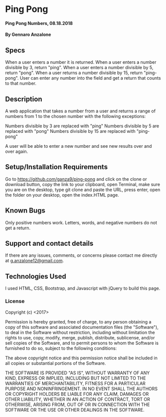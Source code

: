 # Ping Pong

#### Ping Pong Numbers, 08.18.2018

#### By Gennaro Anzalone

## Specs

When a user enters a number it is returned.
When a user enters a number divisible by 3, return "ping".
When a user enters a number divisible by 5, return "pong".
When a user returns a number divisible by 15, return "ping-pong".
User can enter any number into the field and get a return that counts to that number.


## Description

A web application that takes a number from a user and returns a range of numbers from 1 to the chosen number with the following exceptions:

Numbers divisible by 3 are replaced with "ping"
Numbers divisible by 5 are replaced with "pong"
Numbers divisible by 15 are replaced with "ping-pong"

A user will be able to enter a new number and see new results over and over again.

## Setup/Installation Requirements

Go to https://github.com/ganza9/ping-pong and click on the clone or download button, copy the link to your clipboard, open Terminal, make sure you are on the desktop, type git clone and paste the URL, press enter, open the folder on your desktop, open the index.HTML page.


## Known Bugs

Only positive numbers work. Letters, words, and negative numbers do not get a return. 

## Support and contact details

If there are any issues, comments, or concerns please contact me directly at g.anzalone12@gmail.com.

## Technologies Used

I used HTML, CSS, Bootstrap, and Javascript with jQuery to build this page.

### License

Copyright (c) <2017>

Permission is hereby granted, free of charge, to any person obtaining a copy of this software and associated documentation files (the "Software"), to deal in the Software without restriction, including without limitation the rights to use, copy, modify, merge, publish, distribute, sublicense, and/or sell copies of the Software, and to permit persons to whom the Software is furnished to do so, subject to the following conditions:

The above copyright notice and this permission notice shall be included in all copies or substantial portions of the Software.

THE SOFTWARE IS PROVIDED "AS IS", WITHOUT WARRANTY OF ANY KIND, EXPRESS OR IMPLIED, INCLUDING BUT NOT LIMITED TO THE WARRANTIES OF MERCHANTABILITY, FITNESS FOR A PARTICULAR PURPOSE AND NONINFRINGEMENT. IN NO EVENT SHALL THE AUTHORS OR COPYRIGHT HOLDERS BE LIABLE FOR ANY CLAIM, DAMAGES OR OTHER LIABILITY, WHETHER IN AN ACTION OF CONTRACT, TORT OR OTHERWISE, ARISING FROM, OUT OF OR IN CONNECTION WITH THE SOFTWARE OR THE USE OR OTHER DEALINGS IN THE SOFTWARE.
